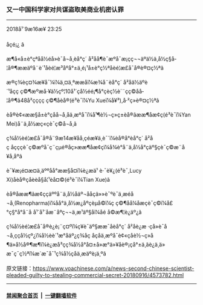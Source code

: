### 又一中国科学家对共谋盗取美商业机密认罪
------------------------

<div class="published">
 <span class="date" title="ä¸­å½æ¶é´">
  <time datetime="2018-09-16T23:25:39+08:00">
   2018å¹´9æ16æ¥ 23:25
  </time>
 </span>
</div>
<br/>
<div class="wsw">
 <span class="dateline">
  åçé¡¿ â
 </span>
 <p>
  æ¶å«å±è°çªåå½éå»è¯å¬å¸èå°ç´ å²åå¶è¯æºå¯æ¡çç¬¬äºä½ä¸­å½ç§å­¦å®¶ææäºå¨è´¹åèé¦æ³åº­å°±ä¸é¡¹å±è°ç½ªåèé¦æ£å¯å®è®¤ç½ªã
 </p>
 <p>
  æ®ç¾èç¤¾æ¥å¯¼ï¼ä¸¤ä¸ªææåï¼æ¾å¨èå°ç´ å²åä½äºè´¹åçç ç©¶æºæå·¥ä½çº¦10å¹´çå½éé¡¶å°çèç½è´¨çç©åå­¦å®¶ã48å²çççç ç©¶åèå®(é³è¯ï¼Yu Xueï¼å¥³),å·²ç»è®¤ç½ªã
 </p>
 <p>
  èå®è¢«ææ§å±è°çåå¬å¸åä¸æºå¯ï¼å¹¶è½¬ç»ç±èå®ãææ¶åæ¢ç(é³è¯ï¼Yan Mei)å¨ä¸­å½æç«çè¯ç©å¬å¸ã
 </p>
 <p>
  ç¾å½èé¦æ£å¯å®å¨9æ14æ¥åå¸çéæ¥ä¸­è¯´ï¼èå®å°èå°ç´ å²åç åçççè¯ç©æºå¯ç¨çµé®åç»ææ¶åæ¢çï¼å¾è°å¨ä¸­å½å°çäº§çè¯ç©æ¨å¥å¸åºã
 </p>
 <p>
  è¯¥æ¡é¤æ­¤ä¸äººåå°ææ§å¤ï¼è¿æä¹ è·¯è¥¿(é³è¯,Lucy Xi)åèå®çåèèå§å¦¹èå¤©(é³è¯ï¼Tian Xue)ã
 </p>
 <p>
  èå®åææ¶ãæ¢çç­äººå¨ä¸­å½åäº¬ååçä»»è¯ºè¯ä¸æéå¬å¸(Renopharma)ï¼åå°ä¸­å½æ¿åºçèµå©ï¼ç ç©¶åå¼åæçè¯ç©ï¼å£°ç§°å°å¨å å¹´å¹´åæ¨åºç¬¬ä¸æ¹äº§åï¼åé å©æ¶¦è¿äº¿ã
 </p>
 <p>
  ç¾å½èé¦æ£å¯å®è¿è¡¨ç¤ºï¼ç¥è¯äº§ææ¯åèå°ç´ å²åè¿æ ·çå»è¯å¬å¸ççå½çº¿ï¼å½èè´¹æ°åäº¿ç¾åç åçåä¸æºå¯è¢«çåè½¬ç»å¶ä»å½å®¶æ¶ï¼è¿æå³çç¾å½å°å¤±å»æ°ä»¥åè®¡çå°±ä¸ãè¿ä¸ä»æ¯ç¯ç½ªï¼æ´æ¯å¯¹ç¾å½çåä¸æäºè¡ä¸ºã
 </p>
</div>

原文链接：https://www.voachinese.com/a/news-second-chinese-scientist-pleaded-guilty-to-stealing-commercial-secret-20180916/4573782.html


------------------------
#### [禁闻聚合首页](https://github.com/gfw-breaker/banned-news/blob/master/README.md) &nbsp;|&nbsp;  [一键翻墙软件](https://github.com/gfw-breaker/nogfw/blob/master/README.md)